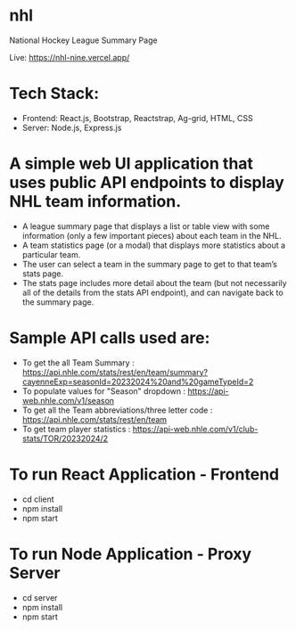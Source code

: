 # nhl
National Hockey League Summary Page

Live: https://nhl-nine.vercel.app/

# Tech Stack: 
- Frontend: React.js, Bootstrap, Reactstrap, Ag-grid, HTML, CSS
- Server: Node.js, Express.js

# A simple web UI application that uses public API endpoints to display NHL team information.
- A league summary page that displays a list or table view with some information (only a few important pieces) about each team in the NHL.
- A team statistics page (or a modal) that displays more statistics about a particular team.
- The user can select a team in the summary page to get to that team’s stats page.
- The stats page includes more detail about the team (but not necessarily all of the details from the stats API endpoint), and can navigate back to the summary page.

# Sample API calls used are:
- To get the all Team Summary : https://api.nhle.com/stats/rest/en/team/summary?cayenneExp=seasonId=20232024%20and%20gameTypeId=2
- To populate values for "Season" dropdown : https://api-web.nhle.com/v1/season
- To get all the Team abbreviations/three letter code : https://api.nhle.com/stats/rest/en/team
- To get team player statistics : https://api-web.nhle.com/v1/club-stats/TOR/20232024/2

# To run React Application - Frontend
- cd client
- npm install
- npm start

# To run Node Application - Proxy Server
- cd server
- npm install
- npm start

